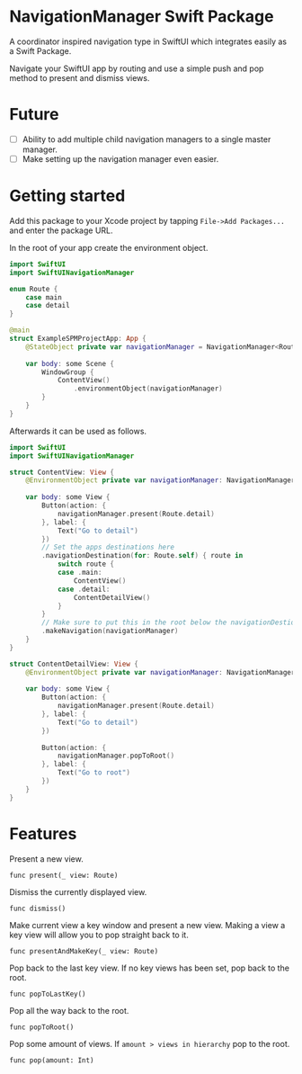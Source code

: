 # NavigationManager Swift Package

A coordinator inspired navigation type in SwiftUI which integrates easily as a Swift Package.

Navigate your SwiftUI app by routing and use a simple push and pop method to present and dismiss views. 

# Future 
- [ ] Ability to add multiple child navigation managers to a single master manager. 
- [ ] Make setting up the navigation manager even easier.

# Getting started
Add this package to your Xcode project by tapping `File->Add Packages...` and enter the package URL.

In the root of your app create the environment object.

```swift
import SwiftUI
import SwiftUINavigationManager

enum Route {
    case main
    case detail
}

@main
struct ExampleSPMProjectApp: App {
    @StateObject private var navigationManager = NavigationManager<Route>()
    
    var body: some Scene {
        WindowGroup {
            ContentView()
                .environmentObject(navigationManager)
        }
    }
}
```

Afterwards it can be used as follows.

```swift
import SwiftUI
import SwiftUINavigationManager

struct ContentView: View {
    @EnvironmentObject private var navigationManager: NavigationManager<Route>
    
    var body: some View {
        Button(action: {
            navigationManager.present(Route.detail)
        }, label: {
            Text("Go to detail")
        })
        // Set the apps destinations here
        .navigationDestination(for: Route.self) { route in
            switch route {
            case .main:
                ContentView()
            case .detail:
                ContentDetailView()
            }
        }
        // Make sure to put this in the root below the navigationDestionation ^
        .makeNavigation(navigationManager)
    }
}

struct ContentDetailView: View {
    @EnvironmentObject private var navigationManager: NavigationManager<Route>
    
    var body: some View {
        Button(action: {
            navigationManager.present(Route.detail)
        }, label: {
            Text("Go to detail")
        })
        
        Button(action: {
            navigationManager.popToRoot()
        }, label: {
            Text("Go to root")
        })
    }
}
```

# Features

Present a new view.

`func present(_ view: Route)`


Dismiss the currently displayed view. 

`func dismiss()`


Make current view a key window and present a new view. 
Making a view a key view will allow you to pop straight back to it. 

`func presentAndMakeKey(_ view: Route)`


Pop back to the last key view. 
If no key views has been set, pop back to the root.

`func popToLastKey()`


Pop all the way back to the root.

`func popToRoot()`


Pop some amount of views. 
If `amount > views in hierarchy` pop to the root.

`func pop(amount: Int)`
